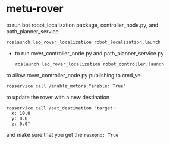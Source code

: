 # metu-rover

to run bot robot_localization package, controller_node.py, and path_planner_service

```shell
roslaunch leo_rover_localization robot_localization.launch
```

- to run rover_controller_node.py and path_planner_service.py

  ```shell
  roslaunch leo_rover_localization robot_controller.launch
  ```

to allow rover_controller_node.py publishing to cmd_vel
```shell
rosservice call /enable_motors "enable: True"
```

to update the rover with a new destination
```shell
rosservice call /set_destination "target:
  x: 10.0
  y: 0.0
  z: 0.0" 
```
and make sure that you get the `resopnd: True`
